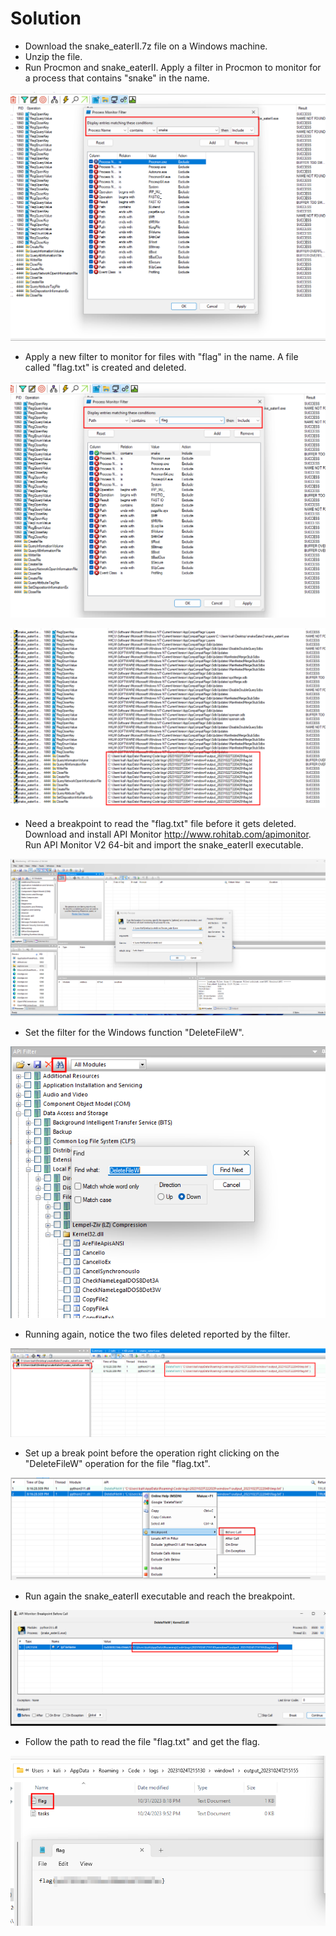# Solution
- Download the snake_eaterII.7z file on a Windows machine.
- Unzip the file.
- Run Procmon and snake_eaterII. Apply a filter in Procmon to monitor for a process that contains "snake" in the name.

![Alt text](image.png)

- Apply a new filter to monitor for files with "flag" in the name. A file called "flag.txt" is created and deleted.

![Alt text](image-1.png)

![Alt text](image-2.png)

- Need a breakpoint to read the "flag.txt" file before it gets deleted. Download and install API Monitor http://www.rohitab.com/apimonitor. Run API Monitor V2 64-bit and import the snake_eaterII executable.

![Alt text](image-3.png)

- Set the filter for the Windows function "DeleteFileW".

![Alt text](image-4.png)

- Running again, notice the two files deleted reported by the filter.

![Alt text](image-5.png)

- Set up a break point before the operation right clicking on the "DeleteFileW" operation for the file "flag.txt".

![Alt text](image-6.png)

- Run again the snake_eaterII executable and reach the breakpoint.

![Alt text](image-7.png)

- Follow the path to read the file "flag.txt" and get the flag.

![Alt text](image-8.png)
